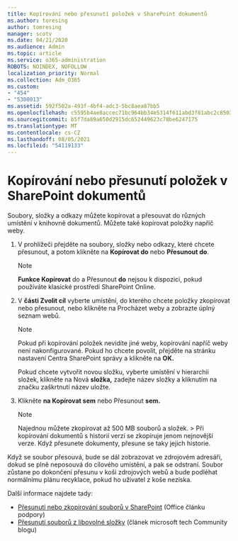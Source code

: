 ```yaml
---
title: Kopírování nebo přesunutí položek v SharePoint dokumentů
ms.author: toresing
author: tomresing
manager: scotv
ms.date: 04/21/2020
ms.audience: Admin
ms.topic: article
ms.service: o365-administration
ROBOTS: NOINDEX, NOFOLLOW
localization_priority: Normal
ms.collection: Adm_O365
ms.custom:
- "454"
- "5300013"
ms.assetid: 592f502a-493f-4bf4-adc3-5bc8aea87bb5
ms.openlocfilehash: c5595b4ae8accec71bc964bb34e5314f611abd3f81abc2c8503e176389f62045
ms.sourcegitcommit: b5f7da89a650d2915dc652449623c78be6247175
ms.translationtype: MT
ms.contentlocale: cs-CZ
ms.lasthandoff: 08/05/2021
ms.locfileid: "54119133"
---
```

# <a name="copy-or-move-items-in-a-sharepoint-document-library"></a>Kopírování nebo přesunutí položek v SharePoint dokumentů

Soubory, složky a odkazy můžete kopírovat a přesouvat do různých umístění v knihovně dokumentů. Můžete také kopírovat položky napříč weby. 
  
1. V prohlížeči přejděte na soubory, složky nebo odkazy, které chcete přesunout, a potom klikněte na **Kopírovat do** nebo **Přesunout do**.

    > [!NOTE]
    > **Funkce Kopírovat** do a Přesunout **do** nejsou k dispozici, pokud používáte klasické prostředí SharePoint Online.
  
2. V **části Zvolit cíl** vyberte umístění, do kterého chcete položky  zkopírovat nebo přesunout, nebo klikněte na Procházet weby a zobrazte úplný seznam webů.

    > [!NOTE]
    > Pokud při kopírování položek nevidíte jiné weby, kopírování napříč weby není nakonfigurované. Pokud ho chcete povolit, přejděte na stránku nastavení Centra SharePoint správy a klikněte na **OK.**
  
    Pokud chcete vytvořit novou složku, vyberte umístění v hierarchii složek, klikněte na Nová **složka,** zadejte název složky a kliknutím na značku zaškrtnutí název uložte.

3. Klikněte **na Kopírovat sem** nebo Přesunout **sem.**

    > [!NOTE]
    > Najednou můžete zkopírovat až 500 MB souborů a složek. > Při kopírování dokumentů s historií verzí se zkopíruje jenom nejnovější verze. Když přesunete dokumenty, přesune se taky jejich historie.
  
 Když se soubor přesouvá, bude se dál zobrazovat ve zdrojovém adresáři, dokud se plně neposouvá do cílového umístění, a pak se odstraní. Soubor zůstane po dokončení přesunu v koši zdrojových webů a bude podléhat normálnímu plánu recyklace, pokud ho uživatel z koše nezíska.

Další informace najdete tady:

 - [Přesunutí nebo zkopírování souborů v SharePoint](https://support.office.com/article/move-or-copy-files-in-sharepoint-00e2f483-4df3-46be-a861-1f5f0c1a87bc) (Office článku podpory)
 - [Přesunutí souborů z libovolné složky](https://techcommunity.microsoft.com/t5/Microsoft-SharePoint-Blog/Now-move-files-anywhere-in-Office-365-SharePoint-and-OneDrive/ba-p/146973) (článek microsoft tech Community blogu)  